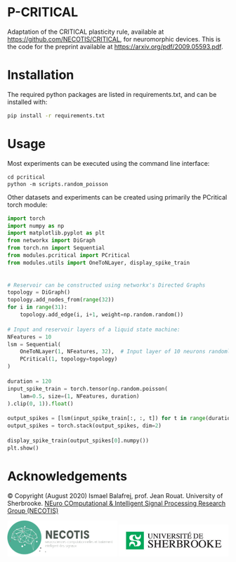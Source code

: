 P-CRITICAL
==========

Adaptation of the CRITICAL plasticity rule, available at <https://github.com/NECOTIS/CRITICAL>, for neuromorphic devices. This is the code for the preprint available at <https://arxiv.org/pdf/2009.05593.pdf>.

# Installation

The required python packages are listed in requirements.txt, and can be installed with: 
```bash
pip install -r requirements.txt
```

# Usage

Most experiments can be executed using the command line interface:
```
cd pcritical
python -m scripts.random_poisson
```

Other datasets and experiments can be created using primarily the PCritical torch module:
```python
import torch
import numpy as np
import matplotlib.pyplot as plt
from networkx import DiGraph
from torch.nn import Sequential
from modules.pcritical import PCritical
from modules.utils import OneToNLayer, display_spike_train


# Reservoir can be constructed using networkx's Directed Graphs
topology = DiGraph()
topology.add_nodes_from(range(32))
for i in range(31):
    topology.add_edge(i, i+1, weight=np.random.random())

# Input and reservoir layers of a liquid state machine:
NFeatures = 10
lsm = Sequential(
    OneToNLayer(1, NFeatures, 32),  # Input layer of 10 neurons randomly connected to 10 out of 32 neurons (one-to-one)
    PCritical(1, topology=topology)
)

duration = 120
input_spike_train = torch.tensor(np.random.poisson(
    lam=0.5, size=(1, NFeatures, duration)
).clip(0, 1)).float()

output_spikes = [lsm(input_spike_train[:, :, t]) for t in range(duration)]
output_spikes = torch.stack(output_spikes, dim=2)

display_spike_train(output_spikes[0].numpy())
plt.show()

```

# Acknowledgements

© Copyright (August 2020) Ismael Balafrej, prof. Jean Rouat. University of Sherbrooke. [NEuro COmputational & Intelligent Signal Processing Research Group (NECOTIS)](http://www.gel.usherbrooke.ca/necotis/)

<img src="images/necotis.png" width="250" /> <img src="images/UdeS.jpg" width="250" />
